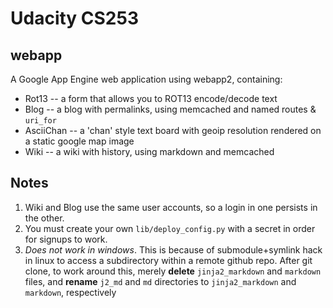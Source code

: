 # Udacity CS253

## webapp

A Google App Engine web application using webapp2, containing:

* Rot13 -- a form that allows you to ROT13 encode/decode text
* Blog -- a blog with permalinks, using memcached and named routes & `uri_for`
* AsciiChan -- a 'chan' style text board with geoip resolution rendered on a static google map image
* Wiki -- a wiki with history, using markdown and memcached

## Notes

1. Wiki and Blog use the same user accounts, so a login in one persists in the other.
2. You must create your own `lib/deploy_config.py` with a secret in order for
   signups to work.
3. *Does not work in windows*. This is because of submodule+symlink hack in
   linux to access a subdirectory within a remote github repo. After git
   clone, to work
   around this, merely **delete** `jinja2_markdown` and `markdown` files, and
   **rename** `j2_md` and `md` directories to `jinja2_markdown` and `markdown`, respectively
